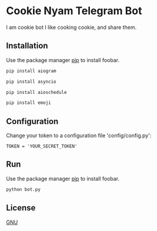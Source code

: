 # Cookie Nyam Telegram Bot
I am cookie bot
I like cooking cookie, and share them.

## Installation
Use the package manager [pip](https://pip.pypa.io/en/stable/) to install foobar.
```bash
pip install aiogram
```
```bash
pip install asyncio
```
```bash
pip install aioschedule
```
```bash
pip install emoji
```
## Configuration
Change your token to a configuration file 'config/config.py':
```
TOKEN = 'YOUR_SECRET_TOKEN'
```

## Run
Use the package manager [pip](https://pip.pypa.io/en/stable/) to install foobar.
```bash
python bot.py
```

## License
[GNU](https://www.gnu.org/licenses/quick-guide-gplv3.html)